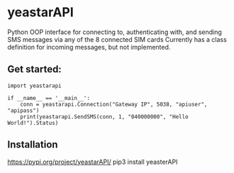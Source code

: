 # yeastarAPI
Python OOP interface for connecting to, authenticating with, and sending SMS messages via any of the 8 connected SIM cards
Currently has a class definition for incoming messages, but not implemented.

## Get started:
```
import yeastarapi

if __name__ == '__main__':
    conn = yeastarapi.Connection("Gateway IP", 5038, "apiuser", "apipass")
    print(yeastarapi.SendSMS(conn, 1, "040000000", "Hello World!").Status)
```
## Installation

https://pypi.org/project/yeastarAPI/
pip3 install yeasterAPI
